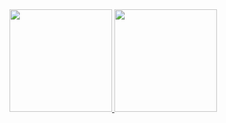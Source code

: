 
<div>
  <a href = "https://github.com/Davescp">
  <img height = "180em" src="https://github-readme-stats.vercel.app/api?username=Davescp&show_icons=True&theme=vision-friendly-dark&include_all_comits=True&count_private=True"/>
  <img height = "180em" src="https://github-readme-stats.vercel.app/api/top-langs/?username=Davescp&layout=compact&langs_count=16&theme=vision-friendly-dark&layoult=compact"/>
</div>
